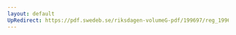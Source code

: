 ```yaml
---
layout: default
UpRedirect: https://pdf.swedeb.se/riksdagen-volumeG-pdf/199697/reg_199697/reg_199697_0415.pdf
---
```

